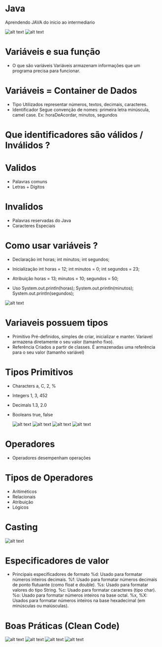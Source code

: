 # Java
Aprendendo JAVA do inicio ao intermediario

![alt text](image.png)
![alt text](image-1.png)

# Variáveis e sua função
* O que são variáveis
    Variáveis armazenam informações que um programa precisa para funcionar.

# Variáveis = Container de Dados
* Tipo 
    Utilizados representar números, textos, decimais, caracteres.
* Identificador
    Segue convenção de nomes: primeira letra minúscula, camel case.
    Ex: horaDeAcordar, minutos, segundos

# Que identificadores são válidos / Inválidos ?
# Validos
* Palavras comuns
* Letras + Dígitos
# Invalidos
* Palavras reservadas do Java
* Caracteres Especiais

# Como usar variáveis ?
* Declaração
    int horas;
    int minutos;
    int segundos;

* Inicialização
    int horas = 12;
    int minutos = 0;
    int segundos = 23;

* Atribuição
    horas = 13;
    minutos = 10;
    segundos = 50;

* Uso
    System.out.println(horas);
    System.out.println(minutos);
    System.out.println(segundos);

![alt text](image-2.png)

# Variaveis possuem tipos
* Primitivo
    Pré-definidos, simples de criar, inicializar e manter. Variavel armazena diretamente o seu valor (tamanho fixo).
* Referência
    Criados a partir de classes. É armazenadas uma referência para o seu valor (tamanho variável)

# Tipos Primitivos
* Characters
  a, C, 2, %

* Integers
  1, 3, 452

* Decimals
  1.3, 2.0

* Booleans
  true, false

  ![alt text](image-3.png)
  ![alt text](image-4.png)
  ![alt text](image-5.png)
  ![alt text](image-6.png)

# Operadores
* Operadores desempenham operações

# Tipos de Operadores
* Aritiméticos
* Relacionais
* Atribuição
* Lógicos

# Casting
![alt text](image-7.png)

# Especificadores de valor

* Principais especificadores de formato 
%d: Usado para formatar números inteiros decimais.
%f: Usado para formatar números decimais de ponto flutuante (como float e double).
%s: Usado para formatar valores do tipo String.
%c: Usado para formatar caracteres (tipo char).
%o: Usado para formatar números inteiros na base octal.
%x, %X: Usados para formatar números inteiros na base hexadecimal (em minúsculas ou maiúsculas).

# Boas Práticas (Clean Code)
![alt text](image-8.png)
![alt text](image-9.png)
![alt text](image-10.png)
![alt text](image-11.png)